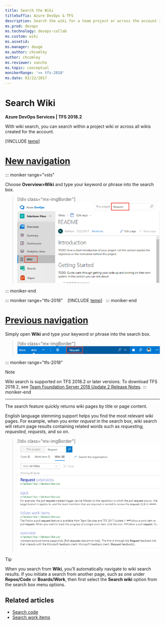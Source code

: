 ```yaml
---
title: Search the Wiki
titleSuffix: Azure DevOps & TFS 
description: Search the wiki for a team project or across the account in Azure DevOps Services & Team Foundation Server
ms.prod: devops
ms.technology: devops-collab
ms.custom: wiki
ms.assetid:  
ms.manager: douge
ms.author: chcomley
author: chcomley
ms.reviewer: sancha
ms.topic: conceptual
monikerRange: '>= tfs-2018'
ms.date: 03/22/2017
---
```



# Search  Wiki

**Azure DevOps Services | TFS 2018.2**

With wiki search, you can search within a project wiki or across all wikis created for the account. 

[!INCLUDE [temp](../../_shared/new-navigation.md)]  

# [New navigation](#tab/new-nav)  

::: moniker range="vsts"    

Choose **Overview>Wiki** and type your keyword or phrase into the search box. 

> [!div class="mx-imgBorder"]  
> ![Wiki search option](_img/search/search-wiki-vert.png) 

::: moniker-end    

::: moniker range="tfs-2018"    
[!INCLUDE [temp](../../_shared/new-navigation-not-supported.md)]  
::: moniker-end    

# [Previous navigation](#tab/previous-nav)

Simply open **Wiki** and type your keyword or phrase into the search box. 

> [!div class="mx-imgBorder"]  
> ![Wiki search option](_img/search/search-wiki-horz.png)   


::: moniker range="tfs-2018"
> [!NOTE]  
> Wiki search is supported on TFS 2018.2 or later versions. To download TFS 2018.2, see [Team Foundation Server 2018 Update 2 Release Notes](/visualstudio/releasenotes/tfs2018-update2). 
::: moniker-end

---

The search feature quickly returns wiki pages by title or page content.

English language stemming support helps you find the most relevant wiki pages. For example, when you enter *request* in the search box, wiki search will return page results containing related words such as *requesting, requested, requests,* and so on.

> [!div class="mx-imgBorder"]  
> ![Wiki search results](_img/search/wiki-search-example-vert.png)


> [!TIP]    
> When you search from **Wiki**, you'll automatically navigate to wiki search results. If you initiate a search from another page, such as one under **Repos/Code** or **Boards/Work**, then first select the **Search wiki** option from the search box menu options. 


## Related articles

- [Search code](..//search/code-search.md)
- [Search work items](..//search/work-item-search.md)

